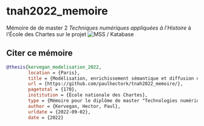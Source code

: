 # tnah2022_memoire
Mémoire de de master 2 *Techniques numériques appliquées à l'Histoire* à l'École des Chartes sur le projet ![MSS / Katabase](https://katabase.huma-num.fr/)

## Citer ce mémoire

```bibtex
@thesis{kervegan_modelisation_2022,
        location = {Paris},
        title = {Modélisation, enrichissement sémantique et diffusion d'un corpus textuel semi-structuré: le cas des catalogues de vente de manuscrits},
        url = {https://github.com/paulhectork/tnah2022_memoire/},
        pagetotal = {170},
        institution = {École nationale des Chartes},
        type = {Mémoire pour le diplôme de master "Technologies numériques appliquées à l'histoire"},
        author = {Kervegan, Hector, Paul},
        urldate = {2022-09-02},
        date = {2022}
```
